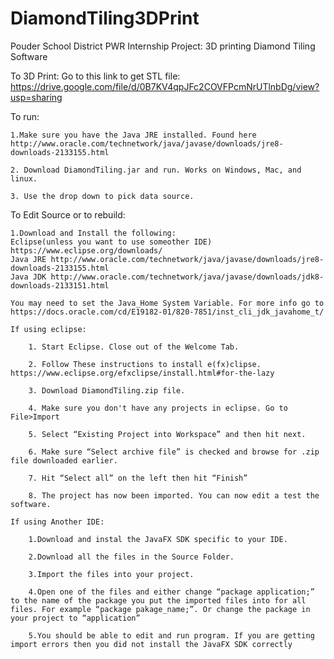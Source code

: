 # DiamondTiling3DPrint
Pouder School District PWR Internship Project: 3D printing Diamond Tiling Software 

To 3D Print:
    Go to this link to get STL file:
    https://drive.google.com/file/d/0B7KV4qpJFc2COVFPcmNrUTlnbDg/view?usp=sharing
    
To run:

    1.Make sure you have the Java JRE installed. Found here http://www.oracle.com/technetwork/java/javase/downloads/jre8-downloads-2133155.html

    2. Download DiamondTiling.jar and run. Works on Windows, Mac, and linux.

    3. Use the drop down to pick data source.

To Edit Source or to rebuild: 

    1.Download and Install the following:
    Eclipse(unless you want to use someother IDE) https://www.eclipse.org/downloads/
    Java JRE http://www.oracle.com/technetwork/java/javase/downloads/jre8-downloads-2133155.html
    Java JDK http://www.oracle.com/technetwork/java/javase/downloads/jdk8-downloads-2133151.html

    You may need to set the Java_Home System Variable. For more info go to https://docs.oracle.com/cd/E19182-01/820-7851/inst_cli_jdk_javahome_t/

    If using eclipse:

        1. Start Eclipse. Close out of the Welcome Tab.

        2. Follow These instructions to install e(fx)clipse. https://www.eclipse.org/efxclipse/install.html#for-the-lazy

        3. Download DiamondTiling.zip file. 

        4. Make sure you don't have any projects in eclipse. Go to File>Import

        5. Select “Existing Project into Workspace” and then hit next.  

        6. Make sure “Select archive file” is checked and browse for .zip file downloaded earlier. 

        7. Hit “Select all” on the left then hit “Finish”

        8. The project has now been imported. You can now edit a test the software.

    If using Another IDE:

        1.Download and instal the JavaFX SDK specific to your IDE.

        2.Download all the files in the Source Folder.

        3.Import the files into your project.

        4.Open one of the files and either change “package application;” to the name of the package you put the imported files into for all files. For example “package pakage_name;”. Or change the package in your project to “application”

        5.You should be able to edit and run program. If you are getting import errors then you did not install the JavaFX SDK correctly  
